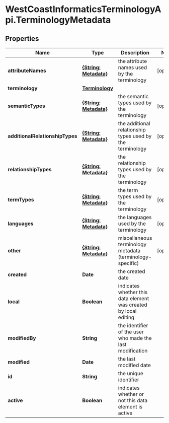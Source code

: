 # WestCoastInformaticsTerminologyApi.TerminologyMetadata

## Properties

Name | Type | Description | Notes
------------ | ------------- | ------------- | -------------
**attributeNames** | [**{String: Metadata}**](Metadata.md) | the attribute names used by the terminology | [optional] 
**terminology** | [**Terminology**](Terminology.md) |  | 
**semanticTypes** | [**{String: Metadata}**](Metadata.md) | the semantic types used by the terminology | [optional] 
**additionalRelationshipTypes** | [**{String: Metadata}**](Metadata.md) | the additional relationship types used by the terminology | [optional] 
**relationshipTypes** | [**{String: Metadata}**](Metadata.md) | the relationship types used by the terminology | [optional] 
**termTypes** | [**{String: Metadata}**](Metadata.md) | the term types used by the terminology | [optional] 
**languages** | [**{String: Metadata}**](Metadata.md) | the languages used by the terminology | [optional] 
**other** | [**{String: Metadata}**](Metadata.md) | miscellaneous terminology metadata (terminology-specific) | [optional] 
**created** | **Date** | the created date | 
**local** | **Boolean** | indicates whether this data element was created by local editing | 
**modifiedBy** | **String** | the identifier of the user who made the last modification | 
**modified** | **Date** | the last modified date | 
**id** | **String** | the unique identifier | 
**active** | **Boolean** | indicates whether or not this data element is active | 


